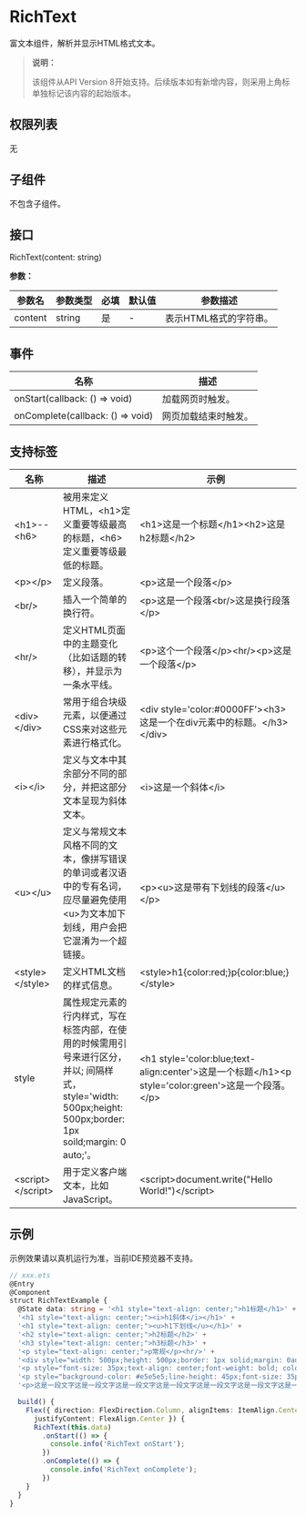 # RichText

富文本组件，解析并显示HTML格式文本。

>  **说明：**
>
>  该组件从API Version 8开始支持。后续版本如有新增内容，则采用上角标单独标记该内容的起始版本。

## 权限列表

无

## 子组件

不包含子组件。

## 接口

RichText(content: string)

**参数：**

| 参数名     | 参数类型   | 必填   | 默认值  | 参数描述          |
| ------- | ------ | ---- | ---- | ------------- |
| content | string | 是    | -    | 表示HTML格式的字符串。 |

## 事件

| 名称                   | 描述         |
| -------------------- | ---------- |
| onStart(callback: () => void)    | 加载网页时触发。   |
| onComplete(callback: () => void) | 网页加载结束时触发。 |

## 支持标签

| 名称                  | 描述                                       | 示例                                       |
| ------------------- | ---------------------------------------- | ---------------------------------------- |
| \<h1>--\<h6>        | 被用来定义HTML，\<h1>定义重要等级最高的标题，\<h6>定义重要等级最低的标题。 | \<h1>这是一个标题\</h1>\<h2>这是h2标题\</h2>       |
| \<p>\</p>           | 定义段落。                                    | \<p>这是一个段落\</p>                          |
| \<br/>              | 插入一个简单的换行符。                              | \<p>这是一个段落\<br/>这是换行段落\</p>              |
| \<hr/>              | 定义HTML页面中的主题变化（比如话题的转移），并显示为一条水平线。       | \<p>这个一个段落\</p>\<hr/>\<p>这是一个段落\</p>     |
| \<div>\</div>       | 常用于组合块级元素，以便通过CSS来对这些元素进行格式化。            | \<div style='color:#0000FF'>\<h3>这是一个在div元素中的标题。\</h3>\</div> |
| \<i>\</i>           | 定义与文本中其余部分不同的部分，并把这部分文本呈现为斜体文本。          | \<i>这是一个斜体\</i>                          |
| \<u>\</u>           | 定义与常规文本风格不同的文本，像拼写错误的单词或者汉语中的专有名词，应尽量避免使用\<u>为文本加下划线，用户会把它混淆为一个超链接。 | \<p>\<u>这是带有下划线的段落\</u>\</p>             |
| \<style>\</style>   | 定义HTML文档的样式信息。                           | \<style>h1{color:red;}p{color:blue;}\</style> |
| style               | 属性规定元素的行内样式，写在标签内部，在使用的时候需用引号来进行区分，并以; 间隔样式，style='width: 500px;height: 500px;border: 1px soild;margin: 0 auto;'。 | \<h1 style='color:blue;text-align:center'>这是一个标题\</h1>\<p style='color:green'>这是一个段落。\</p> |
| \<script>\</script> | 用于定义客户端文本，比如JavaScript。                  | \<script>document.write("Hello World!")\</script> |

## 示例
示例效果请以真机运行为准，当前IDE预览器不支持。
```ts
// xxx.ets
@Entry
@Component
struct RichTextExample {
  @State data: string = '<h1 style="text-align: center;">h1标题</h1>' +
  '<h1 style="text-align: center;"><i>h1斜体</i></h1>' +
  '<h1 style="text-align: center;"><u>h1下划线</u></h1>' +
  '<h2 style="text-align: center;">h2标题</h2>' +
  '<h3 style="text-align: center;">h3标题</h3>' +
  '<p style="text-align: center;">p常规</p><hr/>' +
  '<div style="width: 500px;height: 500px;border: 1px solid;margin: 0auto;">' +
  '<p style="font-size: 35px;text-align: center;font-weight: bold; color: rgb(24,78,228)">字体大小35px,行高45px</p>' +
  '<p style="background-color: #e5e5e5;line-height: 45px;font-size: 35px;text-indent: 2em;">' +
  '<p>这是一段文字这是一段文字这是一段文字这是一段文字这是一段文字这是一段文字这是一段文字这是一段文字这是一段文字</p>';

  build() {
    Flex({ direction: FlexDirection.Column, alignItems: ItemAlign.Center,
      justifyContent: FlexAlign.Center }) {
      RichText(this.data)
        .onStart(() => {
          console.info('RichText onStart');
        })
        .onComplete(() => {
          console.info('RichText onComplete');
        })
    }
  }
}
```